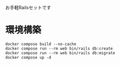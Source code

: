 お手軽Railsセットです

# 環境構築
```
docker compose build --no-cache
docker compose run --rm web bin/rails db:create
docker compose run --rm web bin/rails db:migrate
docker compose up -d
```
